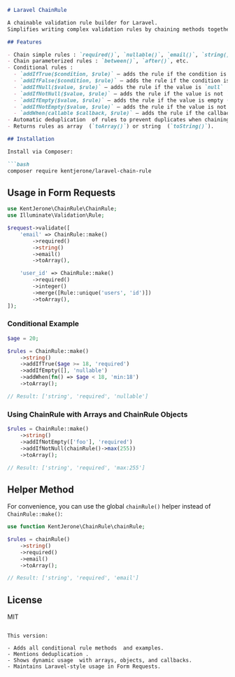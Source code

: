 
````markdown
# Laravel ChainRule

A chainable validation rule builder for Laravel.  
Simplifies writing complex validation rules by chaining methods together in a fluent, readable API .

## Features

- Chain simple rules : `required()`, `nullable()`, `email()`, `string()`, `integer()`, etc.  
- Chain parameterized rules : `between()`, `after()`, etc.  
- Conditional rules :
  - `addIfTrue($condition, $rule)` – adds the rule if the condition is `true`
  - `addIfFalse($condition, $rule)` – adds the rule if the condition is `false`
  - `addIfNull($value, $rule)` – adds the rule if the value is `null`
  - `addIfNotNull($value, $rule)` – adds the rule if the value is not `null`
  - `addIfEmpty($value, $rule)` – adds the rule if the value is empty (`null`, `[]`, `''`, `0`, `false`, or empty object)
  - `addIfNotEmpty($value, $rule)` – adds the rule if the value is not empty
  - `addWhen(callable $callback, $rule)` – adds the rule if the callback returns `true`
- Automatic deduplication  of rules to prevent duplicates when chaining or merging.
- Returns rules as array  (`toArray()`) or string  (`toString()`).

## Installation

Install via Composer:

```bash
composer require kentjerone/laravel-chain-rule
````

## Usage in Form Requests

```php
use KentJerone\ChainRule\ChainRule;
use Illuminate\Validation\Rule;

$request->validate([
    'email' => ChainRule::make()
        ->required()
        ->string()
        ->email()
        ->toArray(),

    'user_id' => ChainRule::make()
        ->required()
        ->integer()
        ->merge([Rule::unique('users', 'id')])
        ->toArray(),
]);
```

### Conditional Example

```php
$age = 20;

$rules = ChainRule::make()
    ->string()
    ->addIfTrue($age >= 18, 'required')
    ->addIfEmpty([], 'nullable')
    ->addWhen(fn() => $age < 18, 'min:18')
    ->toArray();

// Result: ['string', 'required', 'nullable']
```

### Using ChainRule with Arrays and ChainRule Objects

```php
$rules = ChainRule::make()
    ->string()
    ->addIfNotEmpty(['foo'], 'required')
    ->addIfNotNull(chainRule()->max(255))
    ->toArray();

// Result: ['string', 'required', 'max:255']
```
## Helper Method

For convenience, you can use the global `chainRule()` helper instead of `ChainRule::make()`:

```php
use function KentJerone\ChainRule\chainRule;

$rules = chainRule()
    ->string()
    ->required()
    ->email()
    ->toArray();

// Result: ['string', 'required', 'email']
```
## License

MIT

```

This version:  

- Adds all conditional rule methods  and examples.  
- Mentions deduplication .  
- Shows dynamic usage  with arrays, objects, and callbacks.  
- Maintains Laravel-style usage in Form Requests.  

```
